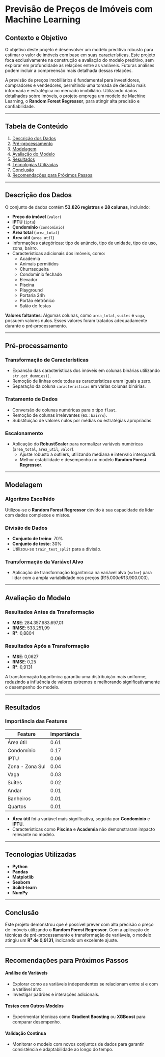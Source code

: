 
# Previsão de Preços de Imóveis com Machine Learning

## Contexto e Objetivo

O objetivo deste projeto é desenvolver um modelo preditivo robusto para estimar o valor de imóveis com base em suas características. Este projeto foca exclusivamente na construção e avaliação do modelo preditivo, sem explorar em profundidade as relações entre as variáveis. Futuras análises podem incluir a compreensão mais detalhada dessas relações. 

A previsão de preços imobiliários é fundamental para investidores, compradores e vendedores, permitindo uma tomada de decisão mais informada e estratégica no mercado imobiliário. Utilizando dados detalhados sobre imóveis, o projeto emprega um modelo de Machine Learning, o **Random Forest Regressor**, para atingir alta precisão e confiabilidade.

---

## Tabela de Conteúdo

1. [Descrição dos Dados](#descrição-dos-dados)
2. [Pré-processamento](#pré-processamento)
3. [Modelagem](#modelagem)
4. [Avaliação do Modelo](#avaliação-do-modelo)
5. [Resultados](#resultados)
6. [Tecnologias Utilizadas](#tecnologias-utilizadas)
7. [Conclusão](#conclusão)
8. [Recomendações para Próximos Passos](#recomendações-para-próximos-passos)

---

## Descrição dos Dados

O conjunto de dados contém **53.826 registros** e **28 colunas**, incluindo:

- **Preço do imóvel** (`valor`)
- **IPTU** (`iptu`)
- **Condomínio** (`condominio`)
- **Área total** (`area_total`)
- **Área útil** (`area_util`)
- Informações categóricas: tipo de anúncio, tipo de unidade, tipo de uso, zona, bairro.
- Características adicionais dos imóveis, como:
  - Academia
  - Animais permitidos
  - Churrasqueira
  - Condomínio fechado
  - Elevador
  - Piscina
  - Playground
  - Portaria 24h
  - Portão eletrônico
  - Salão de festas

**Valores faltantes**: Algumas colunas, como `area_total`, `suites` e `vaga`, possuem valores nulos. Esses valores foram tratados adequadamente durante o pré-processamento.

---

## Pré-processamento

### Transformação de Características

- Expansão das características dos imóveis em colunas binárias utilizando `str.get_dummies()`.
- Remoção de linhas onde todas as características eram iguais a zero.
- Separação da coluna `caracteristicas` em várias colunas binárias.

### Tratamento de Dados

- Conversão de colunas numéricas para o tipo `float`.
- Remoção de colunas irrelevantes (ex.: `bairro`).
- Substituição de valores nulos por médias ou estratégias apropriadas.

### Escalonamento

- Aplicação do **RobustScaler** para normalizar variáveis numéricas (`area_total`, `area_util`, `valor`).
  - Ajuste robusto a outliers, utilizando mediana e intervalo interquartil.
  - Melhor estabilidade e desempenho no modelo **Random Forest Regressor**.

---

## Modelagem

### Algoritmo Escolhido

Utilizou-se o **Random Forest Regressor** devido à sua capacidade de lidar com dados complexos e mistos.

### Divisão de Dados

- **Conjunto de treino**: 70%
- **Conjunto de teste**: 30%
- Utilizou-se `train_test_split` para a divisão.

### Transformação da Variável Alvo

- Aplicação de transformação logarítmica na variável alvo (`valor`) para lidar com a ampla variabilidade nos preços (R$15.000 a R$13.900.000).

---

## Avaliação do Modelo

### Resultados Antes da Transformação

- **MSE**: 284.357.683.697,01
- **RMSE**: 533.251,99
- **R²**: 0,8804

### Resultados Após a Transformação

- **MSE**: 0,0627
- **RMSE**: 0,25
- **R²**: 0,9131

A transformação logarítmica garantiu uma distribuição mais uniforme, reduzindo a influência de valores extremos e melhorando significativamente o desempenho do modelo.

---

## Resultados

### Importância das Features

| **Feature**        | **Importância** |
|---------------------|-----------------|
| Área útil           | 0.61            |
| Condomínio          | 0.17            |
| IPTU               | 0.06            |
| Zona - Zona Sul     | 0.04            |
| Vaga               | 0.03            |
| Suítes             | 0.02            |
| Andar              | 0.01            |
| Banheiros          | 0.01            |
| Quartos            | 0.01            |

- **Área útil** foi a variável mais significativa, seguida por **Condomínio** e **IPTU**.
- Características como **Piscina** e **Academia** não demonstraram impacto relevante no modelo.

---

## Tecnologias Utilizadas

- **Python**
- **Pandas**
- **Matplotlib**
- **Seaborn**
- **Scikit-learn**
- **NumPy**

---

## Conclusão

Este projeto demonstrou que é possível prever com alta precisão o preço de imóveis utilizando o **Random Forest Regressor**. Com a aplicação de técnicas de pré-processamento e transformação de variáveis, o modelo atingiu um **R² de 0,9131**, indicando um excelente ajuste.

---

## Recomendações para Próximos Passos

#### Análise de Variáveis

- Explorar como as variáveis independentes se relacionam entre si e com a variável alvo.
- Investigar padrões e interações adicionais.

#### Testes com Outros Modelos

- Experimentar técnicas como **Gradient Boosting** ou **XGBoost** para comparar desempenho.

#### Validação Contínua

- Monitorar o modelo com novos conjuntos de dados para garantir consistência e adaptabilidade ao longo do tempo.

